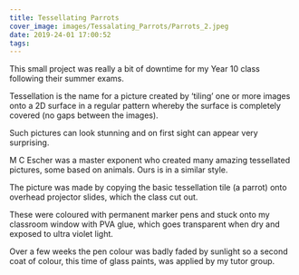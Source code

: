 ```yaml
---
title: Tessellating Parrots
cover_image: images/Tessalating_Parrots/Parrots_2.jpeg
date: 2019-24-01 17:00:52
tags:
---
```


This small project was really a bit of downtime for my Year 10 class following their summer exams.  

Tessellation is the name for a picture created by ‘tiling’ one or more images onto a 2D surface in a regular pattern whereby the surface is completely covered (no gaps between the images).

Such pictures can look stunning and on first sight can appear very surprising.

M C Escher was a master exponent who created many amazing tessellated pictures, some based on animals.  Ours is in a similar style.

The picture was made by copying the basic tessellation tile (a parrot) onto overhead projector slides, which the class cut out.

These were coloured with permanent marker pens and stuck onto my classroom window with PVA glue, which goes transparent when dry and exposed to ultra violet light.

Over a few weeks the pen colour was badly faded by sunlight so a second coat of colour, this time of glass paints, was applied by my tutor group.
